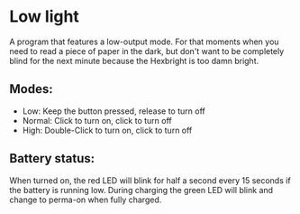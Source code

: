 Low light
=========

A program that features a low-output mode. For that moments when you need to
read a piece of paper in the dark, but don't want to be completely blind for
the next minute because the Hexbright is too damn bright.

Modes:
------

* Low: Keep the button pressed, release to turn off
* Normal: Click to turn on, click to turn off
* High: Double-Click to turn on, click to turn off

Battery status:
---------------
When turned on, the red LED will blink for half a second every 15 seconds if
the battery is running low.
During charging the green LED will blink and change to perma-on when fully
charged.
